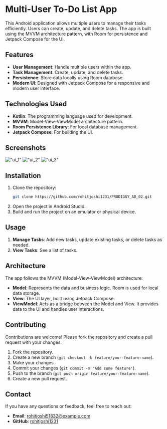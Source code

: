 # Multi-User To-Do List App

This Android application allows multiple users to manage their tasks efficiently. Users can create, update, and delete tasks. The app is built using the MVVM architecture pattern, with Room for persistence and Jetpack Compose for the UI.

## Features

- **User Management**: Handle multiple users within the app.
- **Task Management**: Create, update, and delete tasks.
- **Persistence**: Store data locally using Room database.
- **Modern UI**: Designed with Jetpack Compose for a responsive and modern user interface.

## Technologies Used

- **Kotlin**: The programming language used for development.
- **MVVM**: Model-View-ViewModel architecture pattern.
- **Room Persistence Library**: For local database management.
- **Jetpack Compose**: For building the UI.

## Screenshots

!["ui_1"](images/TODO_1.png)
!["ui_2"](images/TODO_2.png)
!["ui_3"](images/TODO_3.png)
## Installation

1. Clone the repository:
    ```sh
    git clone https://github.com/rohitjoshi1231/PRODIGGY_AD_02.git
    ```
2. Open the project in Android Studio.
3. Build and run the project on an emulator or physical device.

## Usage
1. **Manage Tasks**: Add new tasks, update existing tasks, or delete tasks as needed.
2. **View Tasks**: See a list of tasks.

## Architecture

The app follows the MVVM (Model-View-ViewModel) architecture:

- **Model**: Represents the data and business logic. Room is used for local data storage.
- **View**: The UI layer, built using Jetpack Compose.
- **ViewModel**: Acts as a bridge between the Model and View. It provides data to the UI and handles user interactions.

## Contributing

Contributions are welcome! Please fork the repository and create a pull request with your changes.

1. Fork the repository.
2. Create a new branch (`git checkout -b feature/your-feature-name`).
3. Make your changes.
4. Commit your changes (`git commit -m 'Add some feature'`).
5. Push to the branch (`git push origin feature/your-feature-name`).
6. Create a new pull request.

## Contact

If you have any questions or feedback, feel free to reach out:

- **Email**: rohitjoshi51832@example.com
- **GitHub**: [rohitjoshi1231](https://github.com/rohitjoshi1231)
